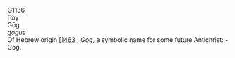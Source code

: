<body>
  <p>G1136<br>  Γώγ  <br> Gōg  <br><i>gogue </i><br>Of Hebrew origin [<a href="h1463.htm">1463</a> ; <i>Gog</i>, a symbolic name for some future Antichrist: - Gog.<br></p>
 </body>